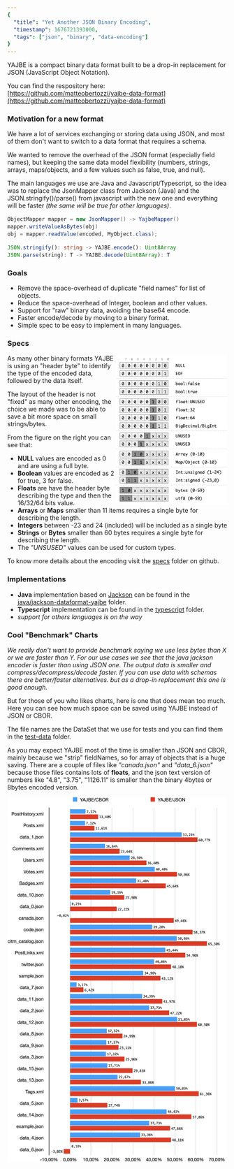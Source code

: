 ```yaml
---
{
  "title": "Yet Another JSON Binary Encoding",
  "timestamp": 1676721393000,
  "tags": ["json", "binary", "data-encoding"]
}
---
```


YAJBE is a compact binary data format built to be a drop-in replacement for JSON (JavaScript Object Notation).

You can find the respository here: [https://github.com/matteobertozzi/yajbe-data-format](https://github.com/matteobertozzi/yajbe-data-format)


### Motivation for a new format
We have a lot of services exchanging or storing data using JSON, and most of them don't want to switch to a data format that requires a schema.

We wanted to remove the overhead of the JSON format (especially field names), but keeping the same data model flexibility (numbers, strings, arrays, maps/objects, and a few values such as false, true, and null).

The main languages we use are Java and Javascript/Typescript, so the idea was to replace the JsonMapper class from Jackson (Java) and the JSON.stringify()/parse() from javascript with the new one and everything will be faster _(the same will be true for other languages)_.
```java
ObjectMapper mapper = new JsonMapper() -> YajbeMapper()
mapper.writeValueAsBytes(obj)
obj = mapper.readValue(encoded, MyObject.class);
```
```typescript
JSON.stringify(): string -> YAJBE.encode(): Uint8Array
JSON.parse(string): T -> YAJBE.decode(Uint8Array): T
```

### Goals
* Remove the space-overhead of duplicate "field names" for list of objects.
* Reduce the space-overhead of Integer, boolean and other values.
* Support for "raw" binary data, avoiding the base64 encode.
* Faster encode/decode by moving to a binary format.
* Simple spec to be easy to implement in many languages.


### Specs
<img src="https://raw.githubusercontent.com/matteobertozzi/yajbe-data-format/main/specs/assets/encoding-head.png" width="256" align="right" />

As many other binary formats YAJBE is using an "header byte" to identify the type of the encoded data, followed by the data itself.

The layout of the header is not "fixed" as many other encoding, the choice we made was to be able to save a bit more space on small strings/bytes.

From the figure on the right you can see that:
 * **NULL** values are encoded as 0 and are using a full byte.
 * **Boolean** values are encoded as 2 for true, 3 for false.
 * **Floats** are have the header byte describing the type and then the 16/32/64 bits value.
 * **Arrays** or **Maps** smaller than 11 items requires a single byte for describing the length.
 * **Integers** between -23 and 24 (included) will be included as a single byte
 * **Strings** or **Bytes** smaller than 60 bytes requires a single byte for describing the length.
 * The _"UNSUSED"_ values can be used for custom types.

To know more details about the encoding visit the [specs](https://github.com/matteobertozzi/yajbe-data-format/tree/main/specs) folder on github.

### Implementations
 * **Java** implementation based on [Jackson](https://github.com/FasterXML/jackson) can be found in the [java/jackson-dataformat-yajbe](https://github.com/matteobertozzi/yajbe-data-format/tree/main/java/jackson-dataformat-yajbe) folder.
 * **Typescript** implementation can be found in the [typescript](https://github.com/matteobertozzi/yajbe-data-format/tree/main/typescript) folder.
 * _support for others languages is on the way_

### Cool "Benchmark" Charts
_We really don't want to provide benchmark saying we use less bytes than X or we are faster than Y. For our use cases we see that the java jackson encoder is faster than using JSON one. The output data is smaller and compress/decompress/decode faster. If you can use data with schemas there are better/faster alternatives. but as a drop-in replacement this one is good enough._

But for those of you who likes charts, here is one that does mean too much. \
Here you can see how much space can be saved using YAJBE instead of JSON or CBOR.

The file names are the DataSet that we use for tests and you can find them in the [test-data](https://github.com/matteobertozzi/yajbe-data-format/tree/main/test-data) folder.

As you may expect YAJBE most of the time is smaller than JSON and CBOR, mainly because we "strip" fieldNames, so for array of objects that is a huge saving. There are a couple of files like _"canada.json"_ and _"data_6.json"_ because those files contains lots of **floats**, and the json text version of numbers like "4.8", "3.75", "1126.11" is smaller than the binary 4bytes or 8bytes encoded version.

<img src="https://raw.githubusercontent.com/matteobertozzi/yajbe-data-format/main/specs/assets/chart-compression.png" />
